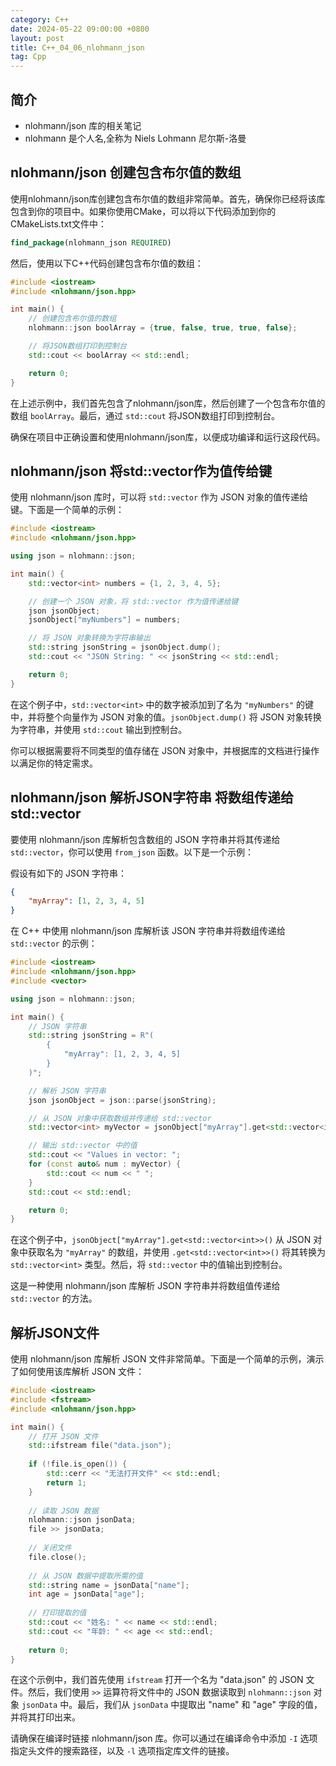 ```yaml
---
category: C++
date: 2024-05-22 09:00:00 +0800
layout: post
title: C++_04_06_nlohmann_json
tag: Cpp
---
```

## 简介

+ nlohmann/json 库的相关笔记
+ nlohmann 是个人名,全称为 Niels Lohmann 尼尔斯-洛曼

## nlohmann/json 创建包含布尔值的数组

使用nlohmann/json库创建包含布尔值的数组非常简单。首先，确保你已经将该库包含到你的项目中。如果你使用CMake，可以将以下代码添加到你的CMakeLists.txt文件中：

```cmake
find_package(nlohmann_json REQUIRED)
```

然后，使用以下C++代码创建包含布尔值的数组：

```cpp
#include <iostream>
#include <nlohmann/json.hpp>

int main() {
    // 创建包含布尔值的数组
    nlohmann::json boolArray = {true, false, true, true, false};

    // 将JSON数组打印到控制台
    std::cout << boolArray << std::endl;

    return 0;
}
```

在上述示例中，我们首先包含了nlohmann/json库，然后创建了一个包含布尔值的数组 `boolArray`。最后，通过 `std::cout` 将JSON数组打印到控制台。

确保在项目中正确设置和使用nlohmann/json库，以便成功编译和运行这段代码。

## nlohmann/json 将std::vector作为值传给键

使用 nlohmann/json 库时，可以将 `std::vector` 作为 JSON 对象的值传递给键。下面是一个简单的示例：

```cpp
#include <iostream>
#include <nlohmann/json.hpp>

using json = nlohmann::json;

int main() {
    std::vector<int> numbers = {1, 2, 3, 4, 5};

    // 创建一个 JSON 对象，将 std::vector 作为值传递给键
    json jsonObject;
    jsonObject["myNumbers"] = numbers;

    // 将 JSON 对象转换为字符串输出
    std::string jsonString = jsonObject.dump();
    std::cout << "JSON String: " << jsonString << std::endl;

    return 0;
}
```

在这个例子中，`std::vector<int>` 中的数字被添加到了名为 `"myNumbers"` 的键中，并将整个向量作为 JSON 对象的值。`jsonObject.dump()` 将 JSON 对象转换为字符串，并使用 `std::cout` 输出到控制台。

你可以根据需要将不同类型的值存储在 JSON 对象中，并根据库的文档进行操作以满足你的特定需求。

## nlohmann/json 解析JSON字符串 将数组传递给std::vector

要使用 nlohmann/json 库解析包含数组的 JSON 字符串并将其传递给 `std::vector`，你可以使用 `from_json` 函数。以下是一个示例：

假设有如下的 JSON 字符串：

```json
{
    "myArray": [1, 2, 3, 4, 5]
}
```

在 C++ 中使用 nlohmann/json 库解析该 JSON 字符串并将数组传递给 `std::vector` 的示例：

```cpp
#include <iostream>
#include <nlohmann/json.hpp>
#include <vector>

using json = nlohmann::json;

int main() {
    // JSON 字符串
    std::string jsonString = R"(
        {
            "myArray": [1, 2, 3, 4, 5]
        }
    )";

    // 解析 JSON 字符串
    json jsonObject = json::parse(jsonString);

    // 从 JSON 对象中获取数组并传递给 std::vector
    std::vector<int> myVector = jsonObject["myArray"].get<std::vector<int>>();

    // 输出 std::vector 中的值
    std::cout << "Values in vector: ";
    for (const auto& num : myVector) {
        std::cout << num << " ";
    }
    std::cout << std::endl;

    return 0;
}
```

在这个例子中，`jsonObject["myArray"].get<std::vector<int>>()` 从 JSON 对象中获取名为 `"myArray"` 的数组，并使用 `.get<std::vector<int>>()` 将其转换为 `std::vector<int>` 类型。然后，将 `std::vector` 中的值输出到控制台。

这是一种使用 nlohmann/json 库解析 JSON 字符串并将数组值传递给 `std::vector` 的方法。

## 解析JSON文件

使用 nlohmann/json 库解析 JSON 文件非常简单。下面是一个简单的示例，演示了如何使用该库解析 JSON 文件：

```cpp
#include <iostream>
#include <fstream>
#include <nlohmann/json.hpp>

int main() {
    // 打开 JSON 文件
    std::ifstream file("data.json");
    
    if (!file.is_open()) {
        std::cerr << "无法打开文件" << std::endl;
        return 1;
    }
    
    // 读取 JSON 数据
    nlohmann::json jsonData;
    file >> jsonData;
    
    // 关闭文件
    file.close();
    
    // 从 JSON 数据中提取所需的值
    std::string name = jsonData["name"];
    int age = jsonData["age"];
    
    // 打印提取的值
    std::cout << "姓名: " << name << std::endl;
    std::cout << "年龄: " << age << std::endl;
    
    return 0;
}
```

在这个示例中，我们首先使用 `ifstream` 打开一个名为 "data.json" 的 JSON 文件。然后，我们使用 `>>` 运算符将文件中的 JSON 数据读取到 `nlohmann::json` 对象 `jsonData` 中。最后，我们从 `jsonData` 中提取出 "name" 和 "age" 字段的值，并将其打印出来。

请确保在编译时链接 nlohmann/json 库。你可以通过在编译命令中添加 `-I` 选项指定头文件的搜索路径，以及 `-l` 选项指定库文件的链接。